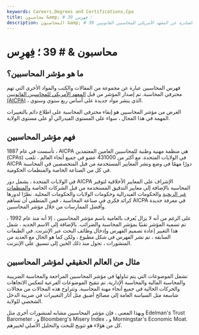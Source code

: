 ```yaml
---
keywords: Careers,Degrees and Certifications,Cpa
title: محاسبون &amp; # 39 ؛ فِهرِس
description: المحاسبون &amp; # 39 ؛ الفهرس عبارة عن قائمة بالمقالات والكتب التي تهم المحاسبين الصادرة عن المعهد الأمريكي للمحاسبين القانونيين.
---
```


# محاسبون & # 39 ؛ فِهرِس
## ما هو مؤشر المحاسبين؟

فهرس المحاسبين عبارة عن مجموعة من المقالات والكتب والمواد الأخرى التي تهم محترفي المحاسبة. تم إصدار المؤشر من قبل [المعهد الأمريكي للمحاسبين القانونيين (AICPA)](/american-institute-of-certified-public-accountants) ، الذي ينشر مواد جديدة على أساس ربع سنوي وسنوي.

الغرض من مؤشر المحاسبين هو إبقاء محترفي المحاسبة على اطلاع دائم بالتغييرات المهمة في هذا المجال ، سواء على المستوى الفيدرالي أو على مستوى الولاية.

## فهم مؤشر المحاسبين

تأسست في عام 1887 ، AICPA هي منظمة مهنية وطنية للمحاسبين العامين المعتمدين (CPAs) في الولايات المتحدة. مع أكثر من 431000 عضو في جميع أنحاء العالم ، تلعب AICPA دورًا مهمًا في وضع ونشر المعايير المستخدمة من قبل المتخصصين في المحاسبة في كل من الصناعة الخاصة والمنظمات الحكومية.

في الولايات المتحدة ، يشمل دور AICPA الإشراف على المعايير الأخلاقية لتوفير المحاسبة بالإضافة إلى معايير التدقيق المستخدمة من قبل الشركات الخاصة [والمنظمات غير الربحية](/non-profitorganization) والحكومات الفيدرالية وحكومات الولايات والحكومات المحلية. نظرًا لدورها كرائد فكري في صناعة المحاسبة ، فمن المنطقي أن تساهم AICPA في معرفة جديدة وأفضل الممارسات من خلال مؤشر المحاسبين.

على الرغم من أنه لا يزال يُعرف بالعامية باسم مؤشر المحاسبين ، إلا أنه منذ عام 1992 ، تم تسمية المؤشر تقنيًا بمؤشر المحاسبة والضرائب. بالإضافة إلى الاسم الجديد ، شمل هذا التغيير إعادة تصميم الفهرس وإدخال وظائف البحث عبر الإنترنت. في الطبعات السابقة ، تم نشر الفهرس في شكل مطبوع ، ولكن كما هو الحال مع العديد من المنشورات ، تحول منذ ذلك الحين إلى تنسيق على الإنترنت.

## مثال من العالم الحقيقي لمؤشر المحاسبين

تشمل الموضوعات التي يتم تناولها في مؤشر المحاسبين المراجعة والمحاسبة الضريبية والمحاسبة المالية والمحاسبة الإدارية. تم تنقيح الموضوعات الفرعية لتعكس الاتجاهات والحركات الحالية في جميع أنحاء مهنة المحاسبة. وتتراوح هذه المجالات من مجالات شاسعة مثل السياسة العامة إلى مصالح أضيق مثل آثار التغييرات في ضريبة الدخل الشخصي للولاية.

وبهذا المعنى ، فإن مؤشر المحاسبين مشابه لمنشورات أخرى مثل Edelman's Trust Barometer ، و Bloomberg's Misery Index ، و Morningstar's Economic Moat. كل من هؤلاء هو تتويج للبحث والتحليل الأصلي لخبيرهم.

